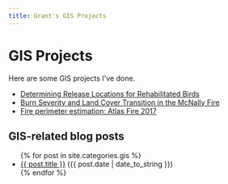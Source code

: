 ```yaml
---
title: Grant's GIS Projects
---
```

# GIS Projects

Here are some GIS projects I've done.

- [Determining Release Locations for Rehabilitated Birds](bird_release)
- [Burn Severity and Land Cover Transition in the McNally Fire](mcnally_fire)
- [Fire perimeter estimation: Atlas Fire 2017](atlas_fire)

## GIS-related blog posts

<ul>
  {% for post in site.categories.gis %}
    <li>
      <a href="{{ post.url }}">{{ post.title }}</a> ({{ post.date | date_to_string }})
    </li>
  {% endfor %}
</ul>
